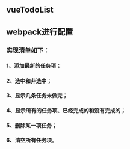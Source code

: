 ## vueTodoList
                                                          
webpack进行配置
--------------

### 实现清单如下：
#### 1、添加最新的任务项；
#### 2、选中和非选中；
#### 3、显示几条任务未做完；
#### 4、显示所有的任务项、已经完成的和没有完成的；
#### 5、删除某一项任务；
#### 6、清空所有任务项。
